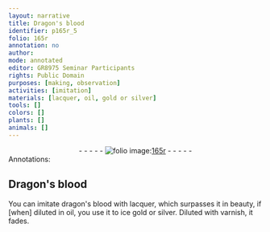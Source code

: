 ```yaml
---
layout: narrative
title: Dragon's blood
identifier: p165r_5
folio: 165r
annotation: no
author:
mode: annotated
editor: GR8975 Seminar Participants
rights: Public Domain
purposes: [making, observation]
activities: [imitation]
materials: [lacquer, oil, gold or silver]
tools: []
colors: []
plants: []
animals: []
---
```


 <div class="folio" align="center">- - - - - <a href="http://gallica.bnf.fr/ark:/12148/btv1b9059316c/f336.item" target="_blank"><img src="https://cu-mkp.github.io/GR8975-edition/assets/photo-icon.png" alt="folio image: " style="display:inline-block; margin-bottom:-3px;"/>165r</a> - - - - - </div> 
<div class="annotation" align="left">Annotations:
<a href="https://drive.google.com/open?id=0BwJi-u8sfkVDZU5YM1N3RjJKdEU" target="_blank"></a>
 </div>
 <span class="activity"></span>   

## Dragon's blood

 
You can imitate dragon's blood with <span class="material">lacquer</span>, which surpasses it in beauty, if [when] diluted in <span class="material">oil</span>, you use it to ice <span class="material">gold or silver</span>. Diluted with varnish, it fades.
 